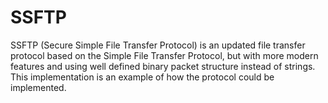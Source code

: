 # SSFTP

SSFTP (Secure Simple File Transfer Protocol) is an updated file transfer protocol based on the Simple File Transfer Protocol, but with more modern features and using well defined binary packet structure instead of strings. This implementation is an example of how the protocol could be implemented.
